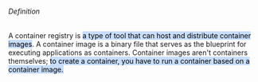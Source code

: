 ###### Definition
A container registry is <mark style="background: #ADCCFFA6;">a type of tool that can host and distribute container images</mark>. A container image is a binary file that serves as the blueprint for executing applications as containers. Container images aren't containers themselves; <mark style="background: #ADCCFFA6;">to create a container, you have to run a container based on a container image.</mark>